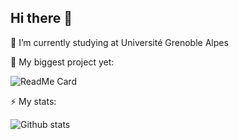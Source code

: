 ## Hi there 👋

🌱 I’m currently studying at Université Grenoble Alpes

🔭 My biggest project yet:

![ReadMe Card](https://github-readme-stats.vercel.app/api/pin/?username=sztynksior&repo=UltraleapRubicCube)

⚡ My stats:

![Github stats](https://github-readme-stats.vercel.app/api?username=sztynksior)
<!--
**sztynksior/sztynksior** is a ✨ _special_ ✨ repository because its `README.md` (this file) appears on your GitHub profile.

Here are some ideas to get you started:

- 🔭 I’m currently working on ...
- 🌱 I’m currently learning ...
- 👯 I’m looking to collaborate on ...
- 🤔 I’m looking for help with ...
- 💬 Ask me about ...
- 📫 How to reach me: ...
- 😄 Pronouns: ...
- ⚡ Fun fact: ...
-->
